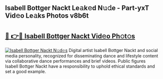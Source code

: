 ## Isabell Bottger Nackt Le𝚊k𝚎d N𝚞𝚍e - Part-yxT Vid𝚎o Le𝚊ks Photos v8b6t

# <h2><a href="http://fb5a28.evod.top/?m=Isabell+Bottger+Nackt">🔗 👉🔴 Isabell Bottger Nackt Vid𝚎o Ph𝚘t𝚘s</a></h2>

[![Isabell Bottger Nackt N𝚞d𝚎s](https://i.imgur.com/8V9OHl7.gif)](http://fb5a28.evod.top/?m=Isabell+Bottger+Nackt)
Digital artist Isabell Bottger Nackt and social media personality, recognized for disseminating dance and lifestyle content via collaborative dance performances and brief videos. Public figures Isabell Bottger Nackt have a responsibility to uphold ethical standards and set a good example. 
